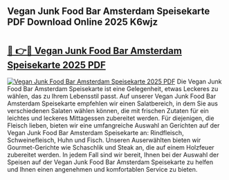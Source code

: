 ## Vegan Junk Food Bar Amsterdam Speisekarte PDF Download Online 2025 K6wjz

# <h2><a href="http://gc8qkr.nevu.top/?p=Vegan+Junk+Food+Bar+Amsterdam+Speisekarte">🔗 👉🔴 Vegan Junk Food Bar Amsterdam Speisekarte 2025 PDF</a></h2>

[![Vegan Junk Food Bar Amsterdam Speisekarte 2025 PDF](https://i.imgur.com/dBaPXMq.png)](http://gc8qkr.nevu.top/?p=Vegan+Junk+Food+Bar+Amsterdam+Speisekarte)
Die Vegan Junk Food Bar Amsterdam Speisekarte ist eine Gelegenheit, etwas Leckeres zu wählen, das zu Ihrem Lebensstil passt. Auf unserer Vegan Junk Food Bar Amsterdam Speisekarte empfehlen wir einen Salatbereich, in dem Sie aus verschiedenen Salaten wählen können, die mit frischen Zutaten für ein leichtes und leckeres Mittagessen zubereitet werden. Für diejenigen, die Fleisch lieben, bieten wir eine umfangreiche Auswahl an Gerichten auf der Vegan Junk Food Bar Amsterdam Speisekarte an: Rindfleisch, Schweinefleisch, Huhn und Fisch. Unseren Auserwählten bieten wir Gourmet-Gerichte wie Schaschlik und Steak an, die auf einem Holzfeuer zubereitet werden. In jedem Fall sind wir bereit, Ihnen bei der Auswahl der Speisen auf der Vegan Junk Food Bar Amsterdam Speisekarte zu helfen und Ihnen einen angenehmen und komfortablen Service zu bieten.
